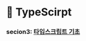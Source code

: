 # 🔷 TypeScirpt
### secion3: [타입스크립트 기초](https://velog.io/@gay0ung/%ED%83%80%EC%9E%85%EC%8A%A4%ED%81%AC%EB%A6%BD%ED%8A%B8-%EA%B8%B0%EC%B4%88-%EB%B3%80%EC%88%98%EC%99%80-%ED%95%A8%EC%88%98-%ED%83%80%EC%9E%85-%EC%A0%95%EC%9D%98%ED%95%98%EA%B8%B0)
